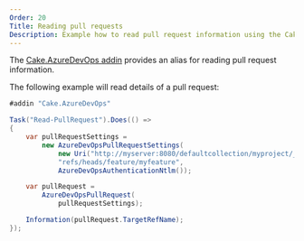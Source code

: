 ```yaml
---
Order: 20
Title: Reading pull requests
Description: Example how to read pull request information using the Cake.AzureDevOps addin.
---
```

The [Cake.AzureDevOps addin] provides an alias for reading pull request information.

The following example will read details of a pull request:

```csharp
#addin "Cake.AzureDevOps"

Task("Read-PullRequest").Does(() =>
{
    var pullRequestSettings =
        new AzureDevOpsPullRequestSettings(
            new Uri("http://myserver:8080/defaultcollection/myproject/_git/myrepository"),
            "refs/heads/feature/myfeature",
            AzureDevOpsAuthenticationNtlm());

    var pullRequest =
        AzureDevOpsPullRequest(
            pullRequestSettings);

    Information(pullRequest.TargetRefName);
});
```

[Cake.AzureDevOps addin]: https://www.nuget.org/packages/Cake.AzureDevOps